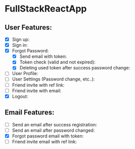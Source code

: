 # FullStackReactApp


## User Features:
- [x] Sign up:
- [x] Sign in:
- [x] Forgot Password:
    - [x] Send email with token:
    - [x] Token check (valid and not expired):
    - [x] Deleting used token after success password change:
- [ ] User Profile:
- [ ] User Settings (Password change, etc..):
- [ ] Friend invite with ref link:
- [ ] Friend invite with email:
- [x] Logout:

## Email Features:
- [ ] Send an email after success registration:
- [ ] Send an email after password changed:
- [x] Forgot password email with token:
- [ ] Friend invite email with ref link: